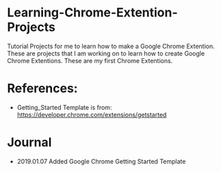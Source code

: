 # Learning-Chrome-Extention-Projects
Tutorial Projects for me to learn how to make a Google Chrome Extention. These are projects that I am working on to learn how to create Google Chrome Extentions. These are my first Chrome Extentions.

# References: 
- Getting_Started Template is from: https://developer.chrome.com/extensions/getstarted

# Journal 
- 2019.01.07 Added Google Chrome Getting Started Template
